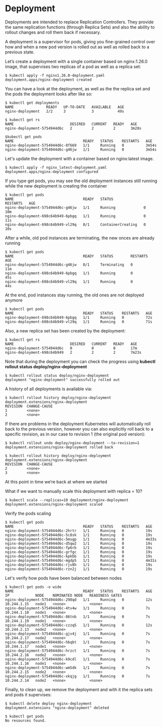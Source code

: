 # Deployment

Deployments are intended to replace Replication Controllers.  They provide the same replication functions (through Replica Sets) and also the ability to rollout changes and roll them back if necessary.

A deployment is a supervisor for pods, giving you fine-grained control over how and when a new pod version is rolled out as well as rolled back to a previous state.

Let’s create a deployment with a single container based on nginx:1.26.0 image, that supervises two replicas of a pod as well as a replica set:

```console
$ kubectl apply -f nginx1.26.0-deployment.yaml
deployment.apps/nginx-deployment created
```

You can have a look at the deployment, as well as the the replica set and the pods the deployment looks after like so:

```console
$ kubectl get deployments 
NAME               READY   UP-TO-DATE   AVAILABLE   AGE
nginx-deployment   2/2     3            3           49s

$ kubectl get rs
NAME                          DESIRED   CURRENT   READY   AGE
nginx-deployment-5754944d6c   2         2         2       3m28s

$kubectl get pods
NAME                                READY   STATUS    RESTARTS   AGE
nginx-deployment-5754944d6c-8f669   1/1     Running   0          3m54s
nginx-deployment-5754944d6c-g46jw   1/1     Running   0          3m54s
```

Let's update the deployment with a container based on nginx:latest image.

```console
$ kubectl apply -f nginx_latest-deployment.yaml
deployment.apps/nginx-deployment configured
```

If you type get pods, you may see the old deployment instances still running while the new deployment is creating the container
```console
$ kubectl get pods
NAME                                READY   STATUS              RESTARTS   AGE
nginx-deployment-5754944d6c-g46jw   1/1     Running             0          10m
nginx-deployment-698c64b949-6pbgq   1/1     Running             0          11s
nginx-deployment-698c64b949-vl29q   0/1     ContainerCreating   0          10s
```

After a while, old pod instances are terminating, the new onces are already running
```console
$ kubectl get pods
NAME                                READY   STATUS        RESTARTS   AGE
nginx-deployment-5754944d6c-g46jw   0/1     Terminating   0          11m
nginx-deployment-698c64b949-6pbgq   1/1     Running       0          45s
nginx-deployment-698c64b949-vl29q   1/1     Running       0          44s
```

At the end, pod instances stay running, the old ones are not deployed anymore
```console
$ kubectl get pods
NAME                                READY   STATUS    RESTARTS   AGE
nginx-deployment-698c64b949-6pbgq   1/1     Running   0          72s
nginx-deployment-698c64b949-vl29q   1/1     Running   0          71s
```

Also, a new replica set has been created by the deployment:

```console
$ kubectl get rs
NAME                          DESIRED   CURRENT   READY   AGE
nginx-deployment-5754944d6c   0         0         0       17m
nginx-deployment-698c64b949   2         2         2       7m23s
```

Note that during the deployment you can check the progress using **kubectl rollout status deploy/nginx-deployment**

```console
$ kubectl rollout status deploy/nginx-deployment
deployment "nginx-deployment" successfully rolled out
```

A history of all deployments is available via:

```console
$ kubectl rollout history deploy/nginx-deployment
deployment.extensions/nginx-deployment 
REVISION  CHANGE-CAUSE
1         <none>
2         <none>
```

If there are problems in the deployment Kubernetes will automatically roll back to the previous version, however you can also explicitly roll back to a specific revision, as in our case to revision 1 (the original pod version):

```console
$ kubectl rollout undo deploy/nginx-deployment --to-revision=1
deployment.extensions/nginx-deployment rolled back

$ kubectl rollout history deploy/nginx-deployment
deployment.extensions/nginx-deployment 
REVISION  CHANGE-CAUSE
2         <none>
3         <none>
```

At this point in time we’re back at where we started

What if we want to manually scale this deployment with replica = 10?

```console
$ kubectl scale --replicas=10 deployment/nginx-deployment
deployment.extensions/nginx-deployment scaled
```

Verify the pods scaling

```console
$ kubectl get pods
NAME                                READY   STATUS    RESTARTS   AGE
nginx-deployment-5754944d6c-2hrtr   1/1     Running   0          19s
nginx-deployment-5754944d6c-5c8sk   1/1     Running   0          19s
nginx-deployment-5754944d6c-5msgp   1/1     Running   0          4m33s
nginx-deployment-5754944d6c-d5qw2   1/1     Running   0          19s
nginx-deployment-5754944d6c-fp6rb   1/1     Running   0          19s
nginx-deployment-5754944d6c-grfgc   1/1     Running   0          19s
nginx-deployment-5754944d6c-kpkbb   1/1     Running   0          19s
nginx-deployment-5754944d6c-mgdp5   1/1     Running   0          4m31s
nginx-deployment-5754944d6c-rjv8h   1/1     Running   0          19s
nginx-deployment-5754944d6c-rzn2j   1/1     Running   0          19s
```


Let's verify how pods have been balanced between nodes

```console
$ kubectl get pods -o wide
NAME                                READY   STATUS    RESTARTS   AGE   IP            NODE    NOMINATED NODE   READINESS GATES
nginx-deployment-5754944d6c-298qd   1/1     Running   0          12s   10.244.1.15   node1   <none>           <none>
nginx-deployment-5754944d6c-4tv4w   1/1     Running   0          7s    10.244.1.18   node1   <none>           <none>
nginx-deployment-5754944d6c-86tnb   1/1     Running   0          7s    10.244.1.19   node1   <none>           <none>
nginx-deployment-5754944d6c-czzq5   1/1     Running   0          12s   10.244.2.13   node2   <none>           <none>
nginx-deployment-5754944d6c-gjv4j   1/1     Running   0          7s    10.244.2.17   node2   <none>           <none>
nginx-deployment-5754944d6c-hbqbt   1/1     Running   0          7s    10.244.1.17   node1   <none>           <none>
nginx-deployment-5754944d6c-hrzct   1/1     Running   0          7s    10.244.2.16   node2   <none>           <none>
nginx-deployment-5754944d6c-k9cdl   1/1     Running   0          7s    10.244.1.16   node1   <none>           <none>
nginx-deployment-5754944d6c-wm5dk   1/1     Running   0          7s    10.244.2.15   node2   <none>           <none>
nginx-deployment-5754944d6c-xkqjg   1/1     Running   0          7s    10.244.2.14   node2   <none>           <none>
```

Finally, to clean up, we remove the deployment and with it the replica sets and pods it supervises:

```console
$ kubectl delete deploy nginx-deployment
deployment.extensions "nginx-deployment" deleted

$ kubectl get pods
No resources found.
```